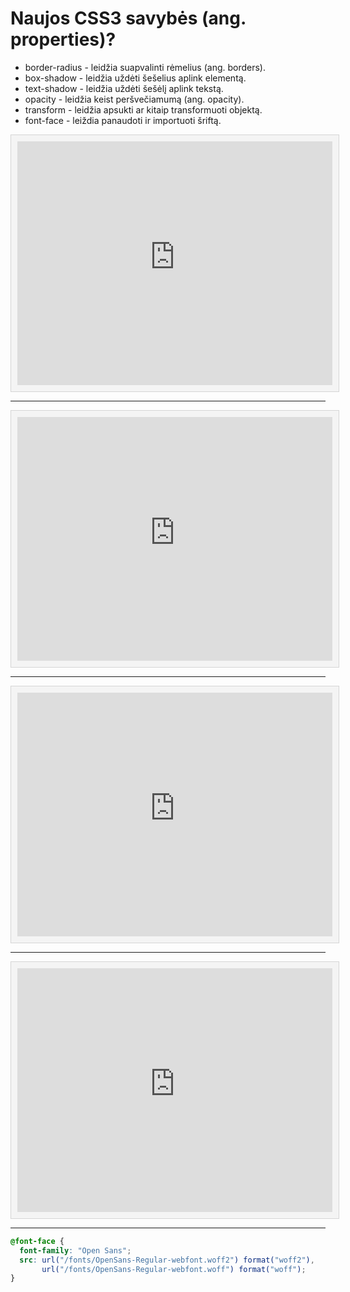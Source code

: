 # Naujos CSS3 savybės (ang. properties)?

* border-radius - leidžia suapvalinti rėmelius (ang. borders).
* box-shadow - leidžia uždėti šešelius aplink elementą.
* text-shadow - leidžia uždėti šešėlį aplink tekstą.
* opacity - leidžia keist peršvečiamumą (ang. opacity).
* transform - leidžia apsukti ar kitaip transformuoti objektą.
* font-face - leiždia panaudoti ir importuoti šriftą.

<style>
    .interactive {
        background-color: #f4f4f4;
        border: 1px solid #d5d5d5;
        color: #1b1b1b;
        padding: 10px;
        width: 100%;
    }
</style>

<iframe class="interactive" height="390" src="https://interactive-examples.mdn.mozilla.net/pages/css/border-radius.html" title="MDN Web Docs Interactive Example" loading="lazy">
</iframe>

---

<iframe class="interactive" height="390" src="https://interactive-examples.mdn.mozilla.net/pages/css/box-shadow.html" title="MDN Web Docs Interactive Example" loading="lazy">
</iframe>

---

<iframe class="interactive" height="390" src="https://interactive-examples.mdn.mozilla.net/pages/css/text-shadow.html" title="MDN Web Docs Interactive Example" loading="lazy">
</iframe>

---

<iframe class="interactive" height="390" src="https://interactive-examples.mdn.mozilla.net/pages/css/transform.html" title="MDN Web Docs Interactive Example" loading="lazy">
</iframe>

---

```css
@font-face {
  font-family: "Open Sans";
  src: url("/fonts/OpenSans-Regular-webfont.woff2") format("woff2"),
       url("/fonts/OpenSans-Regular-webfont.woff") format("woff");
}
```